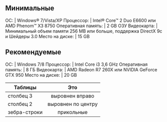 ## Минимальные
 ОС: | Windows® 7/Vista/XP
 Процессор: | Intel® Core™ 2 Duo E6600 или AMD Phenom™ X3 8750
 Оперативная память: | 2 GB ОЗУ
 Видеокарта: | Минимальный объем памяти 256 MB или больше, поддержка DirectX 9с и Шейдеры 3.0
 Место на диске: | 15 GB
## Рекомендуемые
 ОС: | Windows 7/8
 Процессор: | Intel Core i3 3,6 GHz
 Оперативная память: | 8 ГБ
 Видеокарта: | AMD Radeon R7 260X или NVIDIA GeForce GTX 950
 Место на диске: | 20 GB


| Таблицы       | Это                
| ------------- |:------------------:
| столбец 3     | выровнен вправо    
| столбец 2     | выровнен по центру 
| зебра-строки  | прикольные         

